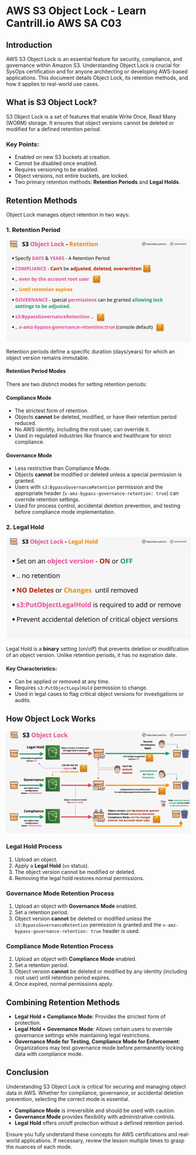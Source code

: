 # AWS S3 Object Lock - Learn Cantrill.io AWS SA C03

## Introduction

AWS S3 Object Lock is an essential feature for security, compliance, and governance within Amazon S3. Understanding Object Lock is crucial for SysOps certification and for anyone architecting or developing AWS-based applications. This document details Object Lock, its retention methods, and how it applies to real-world use cases.

## What is S3 Object Lock?

S3 Object Lock is a set of features that enable Write Once, Read Many (WORM) storage. It ensures that object versions cannot be deleted or modified for a defined retention period.

### Key Points:

- Enabled on new S3 buckets at creation.
- Cannot be disabled once enabled.
- Requires versioning to be enabled.
- Object versions, not entire buckets, are locked.
- Two primary retention methods: **Retention Periods** and **Legal Holds**.

## Retention Methods

Object Lock manages object retention in two ways:

### 1. Retention Period

![alt text](./Images/image-45.png)

Retention periods define a specific duration (days/years) for which an object version remains immutable.

#### Retention Period Modes

There are two distinct modes for setting retention periods:

#### **Compliance Mode**

- The strictest form of retention.
- Objects **cannot** be deleted, modified, or have their retention period reduced.
- No AWS identity, including the root user, can override it.
- Used in regulated industries like finance and healthcare for strict compliance.

#### **Governance Mode**

- Less restrictive than Compliance Mode.
- Objects **cannot** be modified or deleted unless a special permission is granted.
- Users with `s3:BypassGovernanceRetention` permission and the appropriate header (`x-amz-bypass-governance-retention: true`) can override retention settings.
- Used for process control, accidental deletion prevention, and testing before compliance mode implementation.

### 2. Legal Hold

![alt text](./Images/image-46.png)

Legal Hold is a **binary** setting (on/off) that prevents deletion or modification of an object version. Unlike retention periods, it has no expiration date.

#### Key Characteristics:

- Can be applied or removed at any time.
- Requires `s3:PutObjectLegalHold` permission to change.
- Used in legal cases to flag critical object versions for investigations or audits.

## How Object Lock Works

![alt text](./Images/image-44.png)

### Legal Hold Process

1. Upload an object.
2. Apply a **Legal Hold** (`on` status).
3. The object version cannot be modified or deleted.
4. Removing the legal hold restores normal permissions.

### Governance Mode Retention Process

1. Upload an object with **Governance Mode** enabled.
2. Set a retention period.
3. Object version **cannot** be deleted or modified unless the `s3:BypassGovernanceRetention` permission is granted and the `x-amz-bypass-governance-retention: true` header is used.

### Compliance Mode Retention Process

1. Upload an object with **Compliance Mode** enabled.
2. Set a retention period.
3. Object version **cannot** be deleted or modified by any identity (including root user) until retention period expires.
4. Once expired, normal permissions apply.

## Combining Retention Methods

- **Legal Hold + Compliance Mode**: Provides the strictest form of protection.
- **Legal Hold + Governance Mode**: Allows certain users to override governance settings while maintaining legal restrictions.
- **Governance Mode for Testing, Compliance Mode for Enforcement**: Organizations may test governance mode before permanently locking data with compliance mode.

## Conclusion

Understanding S3 Object Lock is critical for securing and managing object data in AWS. Whether for compliance, governance, or accidental deletion prevention, selecting the correct mode is essential.

- **Compliance Mode** is irreversible and should be used with caution.
- **Governance Mode** provides flexibility with administrative controls.
- **Legal Hold** offers on/off protection without a defined retention period.

Ensure you fully understand these concepts for AWS certifications and real-world applications. If necessary, review the lesson multiple times to grasp the nuances of each mode.
